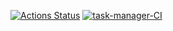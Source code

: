 [![Actions Status](https://github.com/siderai/python-project-lvl4/workflows/hexlet-check/badge.svg)](https://github.com/siderai/python-project-lvl4/actions)
[![task-manager-CI](https://github.com/siderai/task-manager/actions/workflows/task-manager-CI.yml/badge.svg)](https://github.com/siderai/task-manager/actions/workflows/task-manager-CI.yml)

